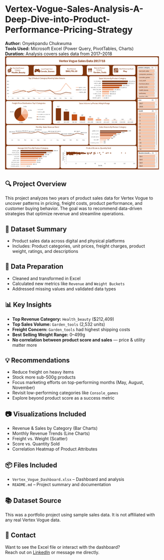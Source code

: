 # Vertex-Vogue-Sales-Analysis-A-Deep-Dive-into-Product-Performance-Pricing-Strategy

**Author:** Onyekpandu Chukwuma  
**Tools Used:** Microsoft Excel (Power Query, PivotTables, Charts)  
**Duration:** Analysis covers sales data from 2017–2018
![Dashboard](https://github.com/Chukwuma-Onyekpandu/Vertex-Vogue-Sales-Analysis-A-Deep-Dive-into-Product-Performance-Pricing-Strategy/blob/main/Vephla%20Excel%20Dashboard%203.png)


## 🔍 Project Overview
This project analyzes two years of product sales data for Vertex Vogue to uncover patterns in pricing, freight costs, product performance, and customer buying behavior. The goal was to recommend data-driven strategies that optimize revenue and streamline operations.

## 📁 Dataset Summary
- Product sales data across digital and physical platforms
- Includes: Product categories, unit prices, freight charges, product weight, ratings, and descriptions

## 🧹 Data Preparation
- Cleaned and transformed in Excel
- Calculated new metrics like `Revenue` and `Weight Buckets`
- Addressed missing values and validated data types

## 📊 Key Insights
- **Top Revenue Category:** `Health_beauty` ($212,409)
- **Top Sales Volume:** `Garden_tools` (2,532 units)
- **Freight Concern:** `Garden_tools` had highest shipping costs
- **Best Selling Weight Range:** 0–499g
- **No correlation between product score and sales** — price & utility matter more

## 💡 Recommendations
- Reduce freight on heavy items
- Stock more sub-500g products
- Focus marketing efforts on top-performing months (May, August, November)
- Revisit low-performing categories like `Console_games`
- Explore beyond product score as a success metric

## 📷 Visualizations Included
- Revenue & Sales by Category (Bar Charts)
- Monthly Revenue Trends (Line Charts)
- Freight vs. Weight (Scatter)
- Score vs. Quantity Sold
- Correlation Heatmap of Product Attributes

## 📦 Files Included
- `Vertex_Vogue_Dashboard.xlsx` – Dashboard and analysis
- `README.md` – Project summary and documentation

## 📚 Dataset Source
This was a portfolio project using sample sales data. It is not affiliated with any real Vertex Vogue data.

## 🔗 Contact
Want to see the Excel file or interact with the dashboard?  
Reach out on [LinkedIn](www.linkedin.com/in/chukwuma-onyekpandu-2a7b3a182) or message me directly.


